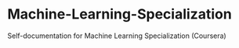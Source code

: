 # Machine-Learning-Specialization
Self-documentation for Machine Learning Specialization (Coursera)
